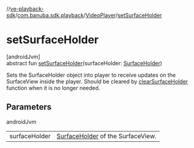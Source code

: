 //[ve-playback-sdk](../../../index.md)/[com.banuba.sdk.playback](../index.md)/[VideoPlayer](index.md)/[setSurfaceHolder](set-surface-holder.md)

# setSurfaceHolder

[androidJvm]\
abstract fun [setSurfaceHolder](set-surface-holder.md)(surfaceHolder: [SurfaceHolder](https://developer.android.com/reference/kotlin/android/view/SurfaceHolder.html))

Sets the SurfaceHolder object into player to receive updates on the SurfaceView inside the player. Should be cleared by [clearSurfaceHolder](clear-surface-holder.md) function when it is no longer needed.

## Parameters

androidJvm

| | |
|---|---|
| surfaceHolder | [SurfaceHolder](https://developer.android.com/reference/kotlin/android/view/SurfaceHolder.html) of the SurfaceView. |
